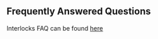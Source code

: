 ## Frequently Answered Questions 

Interlocks FAQ can be found [here](https://interlock-network.github.io/interlock-whitepaper/faq/#frequently-asked-questions)
